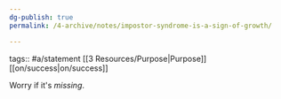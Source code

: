 ```yaml
---
dg-publish: true
permalink: /4-archive/notes/impostor-syndrome-is-a-sign-of-growth/

---
```


tags:: #a/statement [[3 Resources/Purpose\|Purpose]] [[on/success\|on/success]] 

Worry if it's *missing*.